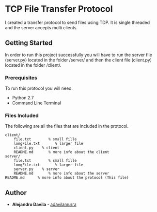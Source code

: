 # TCP File Transfer Protocol

I created a transfer protocol to send files using TDP. It is single threaded and the server accepts multi clients.

## Getting Started

In order to run this project successfully you will have to run the server file (server.py) located in the folder /server/ and then the client file (client.py) located in the folder /client/.

### Prerequisites

To run this protocol you will need:
* Python 2.7
* Command Line Terminal

### Files Included

The following are all the files that are included in the protocol.

```
client/
    file.txt        % small fille
    longFile.txt       % larger file
    client.py    % client
    README.md       % more info about the client
server/
    file.txt        % small fille
    longFile.txt       % larger file
    server.py    % server
    README.md       % more info about the server
README.md      % more info about the protocol (This file)
```

## Author

* **Alejandro Davila** - [adavilamurra](https://github.com/adavilamurra)
